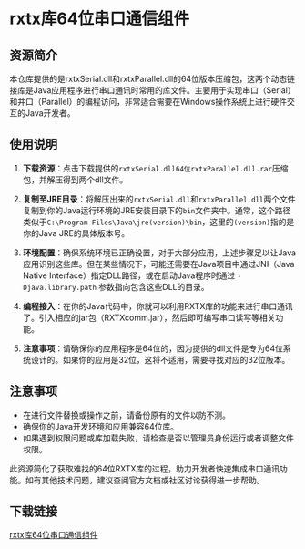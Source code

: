 # rxtx库64位串口通信组件

## 资源简介

本仓库提供的是rxtxSerial.dll和rxtxParallel.dll的64位版本压缩包，这两个动态链接库是Java应用程序进行串口通讯时常用的库文件。主要用于实现串口（Serial）和并口（Parallel）的编程访问，非常适合需要在Windows操作系统上进行硬件交互的Java开发者。

## 使用说明

1. **下载资源**：点击下载提供的`rxtxSerial.dll64位rxtxParallel.dll.rar`压缩包，并解压得到两个dll文件。
   
2. **复制至JRE目录**：将解压出来的`rxtxSerial.dll`和`rxtxParallel.dll`两个文件复制到你的Java运行环境的JRE安装目录下的`bin`文件夹中。通常，这个路径类似于`C:\Program Files\Java\jre(version)\bin`，这里的`(version)`指的是你的Java JRE的具体版本号。

3. **环境配置**：确保系统环境已正确设置，对于大部分应用，上述步骤足以让Java应用识别这些库。但在某些情况下，可能还需要在Java项目中通过JNI（Java Native Interface）指定DLL路径，或在启动Java程序时通过 `-Djava.library.path` 参数指向包含这些DLL的目录。

4. **编程接入**：在你的Java代码中，你就可以利用RXTX库的功能来进行串口通讯了。引入相应的jar包（RXTXcomm.jar），然后即可编写串口读写等相关功能。

5. **注意事项**：请确保你的应用程序是64位的，因为提供的dll文件是专为64位系统设计的。如果你的应用是32位，这将不适用，需要寻找对应的32位版本。

## 注意事项

- 在进行文件替换或操作之前，请备份原有的文件以防不测。
- 确保你的Java开发环境和应用兼容64位库。
- 如果遇到权限问题或库加载失败，请检查是否以管理员身份运行或者调整文件权限。
  
此资源简化了获取难找的64位RXTX库的过程，助力开发者快速集成串口通讯功能。如有其他技术问题，建议查阅官方文档或社区讨论获得进一步帮助。

## 下载链接

[rxtx库64位串口通信组件](https://pan.quark.cn/s/d4b173c28395)